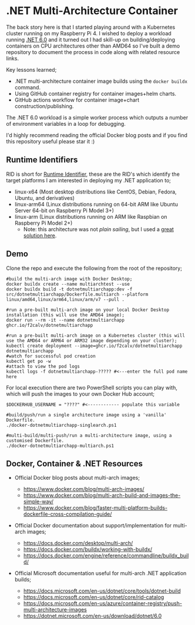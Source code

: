 # .NET Multi-Architecture Container

The back story here is that I started playing around with a Kubernetes cluster running on my Raspberry Pi 4. I wished to deploy a workload running [.NET 6.0](https://dotnet.microsoft.com/en-us/download/dotnet/6.0) and it turned out I had skill-up on building/deploying containers on CPU architectures other than AMD64 so I've built a demo repository to document the process in code along with related resource links.

Key lessons learned;

- .NET multi-architecture container image builds using the `docker buildx` command.
- Using GitHub container registry for container images+helm charts.
- GitHub actions workflow for container image+chart construction/publishing.

The .NET 6.0 workload is a simple worker process which outputs a number of environment variables in a loop for debugging.

I'd highly recommend reading the official Docker blog posts and if you find this repository useful please star it :)

## Runtime Identifiers

RID is short for [Runtime Identifier](https://docs.microsoft.com/en-us/dotnet/core/rid-catalog), these are the RID's which identify the target platforms I am interested in deploying my .NET application to;

- linux-x64 (Most desktop distributions like CentOS, Debian, Fedora, Ubuntu, and derivatives)
- linux-arm64 (Linux distributions running on 64-bit ARM like Ubuntu Server 64-bit on Raspberry Pi Model 3+)
- linux-arm (Linux distributions running on ARM like Raspbian on Raspberry Pi Model 2+)
  - Note: this architecture was not _plain sailing_, but I used a [great solution here](https://github.com/dotnet/dotnet-docker/issues/1537#issuecomment-755351628).

## Demo

Clone the repo and execute the following from the root of the repository;

```pwsh
#build the multi-arch image with Docker Desktop;
docker buildx create --name multiarchtest --use
docker buildx build -t dotnetmultiarchapp:dev -f src/dotnetmultiarchapp/Dockerfile.multiarch --platform linux/amd64,linux/arm64,linux/arm/v7 --pull .

#run a pre-built multi-arch image on your local Docker Desktop installation (this will use the AMD64 image);
docker run --rm -it --name dotnetmultiarchapp ghcr.io/f2calv/dotnetmultiarchapp

#run a pre-built multi-arch image on a Kubernetes cluster (this will use the AMD64 or ARM64 or ARM32 image depending on your cluster);
kubectl create deployment --image=ghcr.io/f2calv/dotnetmultiarchapp dotnetmultiarchapp
#watch for successful pod creation
kubectl get po -w
#attach to view the pod logs
kubectl logs -f dotnetmultiarchapp-????? #<---enter the full pod name here
```

For local execution there are two PowerShell scripts you can play with, which will push the images to your own Docker Hub account;

```pwsh
$DOCKERHUB_USERNAME = "????" #<------------ populate this variable

#build/push/run a single architecture image using a 'vanilla' Dockerfile.
./docker-dotnetmultiarchapp-singlearch.ps1

#multi-build/multi-push/run a multi-architecture image, using a customised Dockerfile.
./docker-dotnetmultiarchapp-multiarch.ps1
```

## Docker, Container & .NET Resources

- Official Docker blog posts about multi-arch images;

  - https://www.docker.com/blog/multi-arch-images/
  - https://www.docker.com/blog/multi-arch-build-and-images-the-simple-way/
  - https://www.docker.com/blog/faster-multi-platform-builds-dockerfile-cross-compilation-guide/

- Official Docker documentation about support/implementation for multi-arch images;

  - https://docs.docker.com/desktop/multi-arch/
  - https://docs.docker.com/buildx/working-with-buildx/
  - https://docs.docker.com/engine/reference/commandline/buildx_build/

- Official Microsoft documentation useful for multi-arch .NET application builds;

  - https://docs.microsoft.com/en-us/dotnet/core/tools/dotnet-build
  - https://docs.microsoft.com/en-us/dotnet/core/rid-catalog
  - https://docs.microsoft.com/en-us/azure/container-registry/push-multi-architecture-images
  - https://dotnet.microsoft.com/en-us/download/dotnet/6.0
